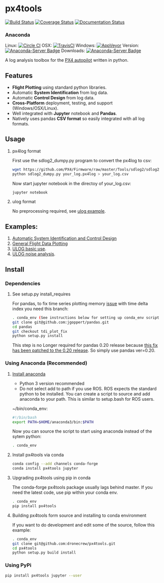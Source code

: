 # px4tools
[![Build Status](https://travis-ci.org/dronecrew/px4tools.svg?branch=master)](https://travis-ci.org/dronecrew/px4tools)
[![Coverage Status](https://coveralls.io/repos/github/dronecrew/px4tools/badge.svg?branch=master)](https://coveralls.io/github/dronecrew/px4tools?branch=master)
[![Documentation Status](https://readthedocs.org/projects/px4tools/badge/?version=latest)](http://px4tools.readthedocs.io/en/latest/?badge=latest)

### Anaconda
Linux: [![Circle CI](https://circleci.com/gh/conda-forge/px4tools-feedstock.svg?style=shield)](https://circleci.com/gh/conda-forge/px4tools-feedstock)
OSX: [![TravisCI](https://travis-ci.org/conda-forge/px4tools-feedstock.svg?branch=master)](https://travis-ci.org/conda-forge/px4tools-feedstock)
Windows: [![AppVeyor](https://ci.appveyor.com/api/projects/status/github/conda-forge/px4tools-feedstock?svg=True)](https://ci.appveyor.com/project/conda-forge/px4tools-feedstock/branch/master)
Version: [![Anaconda-Server Badge](https://anaconda.org/conda-forge/px4tools/badges/version.svg)](https://anaconda.org/conda-forge/px4tools)
Downloads: [![Anaconda-Server Badge](https://anaconda.org/conda-forge/px4tools/badges/downloads.svg)](https://anaconda.org/conda-forge/px4tools)

A log analysis toolbox for the [PX4 autopilot](http://px4.io/) written in python.

## Features

* **Flight Plotting** using standard python libraries.
* Automatic **System Identification** from log data.
* Automatic **Control Design** from log data.
* **Cross-Platform** deployment, testing, and support (Windows/OSX/Linux).
* Well integrated with **Jupyter** notebook and **Pandas**.
* Natively uses pandas **CSV format** so easily integrated with all log formats.

## Usage

1. px4log format

	First use the sdlog2_dumpy.py program to convert the px4log to csv:

	```bash
	wget https://github.com/PX4/Firmware/raw/master/Tools/sdlog2/sdlog2_dump.py
	python sdlog2_dumpy.py your_log.px4log > your_log.csv
	```

	Now start jupyter notebook in the directoy of your_log.csv:

	```bash
	jupyter notebook
	```

2. ulog format

	No preprocessing required, see [ulog example](https://github.com/dronecrew/px4tools/blob/master/examples/ulog%20analysis.ipynb).
	

## Examples:

1. [Automatic System Identification and Control Design](https://github.com/dronecrew/px4tools/blob/master/examples/Log%20based%20System%20Identification%20and%20Control%20Design.ipynb)
2. [General Flight Data Plotting](https://github.com/jgoppert/lpe-analysis/blob/master/15-09-30%20Kabir%20Log.ipynb)
3. [ULOG basic use](https://github.com/dronecrew/px4tools/blob/master/examples/ulog%20analysis.ipynb).
4. [ULOG noise analysis](https://github.com/dronecrew/px4tools/blob/master/examples/ulog%20noise%20analysis.ipynb).


## Install

### Dependencies

1. See setup.py install_requires

	For pandas, to fix time series plotting memory 
	[issue](https://github.com/pandas-dev/pandas/pull/15067) with time delta index you need this branch:


	```bash
	. conda_env (See instructions below for setting up conda_env script)
	git clone git@github.com:jgoppert/pandas.git
	cd pandas
	git checkout tdi_plot_fix
	python setup.py install
	```
	This step is no Longer required for pandas 0.20 release because [this fix has been patched to the 0.20 release](https://github.com/dronecrew/px4tools/issues/22#issuecomment-304687558). So simply use pandas ver=0.20.

### Using Anaconda (Recommended)

1. [Install anaconda](http://docs.continuum.io/anaconda/install)

	* Python 3 version recommended
	* Do not select add to path if you use ROS. ROS expects the standard python to be installed. You can create a script to source and add anaconda to your path. This is similar to setup.bash for ROS users.

	~/bin/conda_env:

	```bash
	#!/bin/bash
	export PATH=$HOME/anaconda3/bin:$PATH
	```

	Now you can source the script to start using anaconda instead of the sytem python:

	```bash
	. conda_env
	```

2. Install px4tools via conda

	```bash
	conda config --add channels conda-forge
	conda install px4tools jupyter
	```

3. Upgrading px4tools using pip in conda

	The conda-forge px4tools package usually lags behind master. If you need the latest code, use pip within your conda env.

	```bash
	. conda_env
	pip install px4tools
	```

4. Building px4tools form source and installing to conda environment

	If you want to do development and edit some of the source, follow this example:

	```bash
	. conda_env
	git clone git@github.com:dronecrew/px4tools.git
	cd px4tools
	python setup.py build install
	```	

### Using PyPi

```bash
pip install px4tools jupyter --user
```
